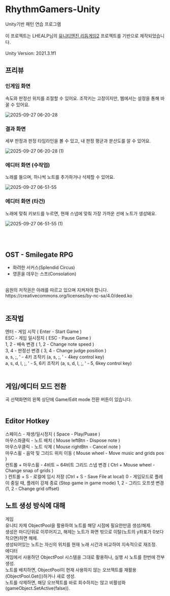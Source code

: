 # RhythmGamers-Unity
Unity기반 패턴 연습 프로그램</br>
</br>
이 프로젝트는 LHEALP님의 [유니티엔진 리듬게임2](https://github.com/LHEALP/UnityRhythmGame) 프로젝트를 기반으로 제작되었습니다.</br>
</br>
Unity Version: 2021.3.1f1</br>
## 프리뷰
### 인게임 화면
속도와 판정선 위치를 조절할 수 있어요. 조작키는 고정이지만, 웹에서는 설정을 통해 바꿀 수 있어요.

![2025-09-27 06-20-28](https://github.com/user-attachments/assets/8cb0e4d3-99a7-4028-90e7-11732434ea78)

### 결과 화면
세부 판정과 판정 타임라인을 볼 수 있고, 내 판정 평균과 분산도를 알 수 있어요.

![2025-09-27 06-20-28 (1)](https://github.com/user-attachments/assets/5aca4059-87d3-453a-ac2d-9c161ff1c59e)

### 에디터 화면 (수작업)
노래를 들으며, 하나씩 노트를 추가하거나 삭제할 수 있어요.

![2025-09-27 06-51-55](https://github.com/user-attachments/assets/45f9ced5-a258-4334-9ff0-d32f043118c5)

### 에디터 화면 (타건)
노래에 맞춰 키보드를 누르면, 현재 스냅에 맞춰 가장 가까운 선에 노트가 생성돼요.

![2025-09-27 06-51-55 (1)](https://github.com/user-attachments/assets/3de9db89-c4e4-4920-8961-e96a13df0168)

</br>
</br>

## OST - Smilegate RPG
* 화려한 서커스(Splendid Circus)</br>
* 영혼을 데우는 스프(Consolation)</br>
</br>
음원의 저작권은 아래를 따르고 있으며 지켜져야 합니다.</br>
https://creativecommons.org/licenses/by-nc-sa/4.0/deed.ko
</br></br>

## 조작법
엔터 - 게임 시작 ( Enter - Start Game )</br>
ESC - 게임 일시정지 ( ESC - Pause Game )</br>
1, 2 - 배속 변경 ( 1, 2 - Change note speed )</br>
3, 4 - 판정선 변경 ( 3, 4 - Change judge position )</br>
a, s, ;, ' - 4키 조작키 (a, s, ;, ' - 4key control key)</br>
a, s, d, l, ;, ' - 5, 6키 조작키 (a, s, d, l, ;, ' - 5, 6key control key)<br/>
</br>

## 게임/에디터 모드 전환
곡 선택화면의 왼쪽 상단에 Game/Edit mode 전환 버튼이 있습니다.</br>
</br>

## Editor Hotkey
스페이스 - 재생/일시정지 ( Space - Play/Puase )<br/>
마우스좌클릭 - 노트 배치 ( Mouse leftBtn - Dispose note )<br/>
마우스우클릭 - 노트 삭제 ( Mouse rightBtn - Cancel note )<br/>
마우스휠 - 음악 및 그리드 위치 이동 ( Mouse wheel - Move music and grids pos )<br/>
컨트롤 + 마우스휠 - 4비트 ~ 64비트 그리드 스냅 변경 ( Ctrl + Mouse wheel - Change snap of grids )<br/>)
컨트롤 + S - 로컬에 임시 저장 (Ctrl + S - Save File at local)
0 - 게임모드로 플레이 중일 때, 플레이 강제 종료 (Stop game in game mode)
1, 2 - 그리드 오프셋 변경 (1, 2 - Change grid offset)
</br>

## 노트 생성 방식에 대해
게임</br>
유니티 자체 ObjectPool을 활용하여 노트를 해당 시점에 필요한만큼 생성/해제.</br>
생성은 마디단위로 이루어지고, 해제는 노트가 화면 밖으로 이탈(노트의 y좌표가 0보다 작으면)하면 해제.</br>
생성되어있는 노트는 자신의 위치를 현재 노래 시간과 비교하여 지속적으로 재조정.
</br>
에디터</br>
게임에서 사용하던 ObjectPool 시스템을 그대로 활용하나, 실행 시 노트를 한번에 전부 생성.</br>
노트를 배치하면, ObjectPool이 현재 사용하지 않는 오브젝트를 재활용(ObjectPool.Get())하거나 새로 생성.</br>
노트를 삭제하면, 해당 오브젝트를 바로 회수하지는 않고 비활성화(gameObject.SetActive(false)).</br>
</br>

